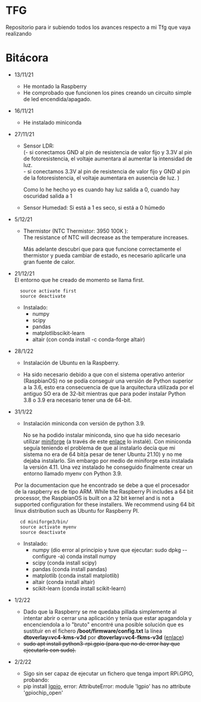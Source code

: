 # TFG
Repositorio para ir subiendo todos los avances respecto a mi Tfg que vaya realizando

# Bitácora

* 13/11/21  
    - He montado la Raspberry
    - He comprobado que funcionen los pines creando un circuito simple de led encendida/apagado.  

* 16/11/21  
    - He instalado miniconda  

* 27/11/21  

    - Sensor LDR:  
	      (- si conectamos GND al pin de resistencia de valor fijo y 3.3V al pin de fotoresistencia, el voltaje aumentara al aumentar la intensidad de luz.  
	      - si conectamos 3.3V al pin de resistencia de valor fijo y GND al pin de la fotoresistencia, el voltaje aumentara en ausencia de luz. )  
	      
        Como lo he hecho yo es cuando hay luz salida a 0, cuando hay oscuridad salida a 1  
	
  - Sensor Humedad:
	      Si está a 1 es seco, si está a 0 húmedo
	
* 5/12/21  

  - Thermistor (NTC Thermistor: 3950 100K ):  
	    The resistance of NTC will decrease as the temperature increases.  
      
      Más adelante descubrí que para que funcione correctamente el thermistor y pueda cambiar de estado, es necesario aplicarle una gran fuente de calor.  


* 21/12/21  
	El entorno que he creado de momento se llama first.  
	
	    source activate first
	    source deactivate  
	
	- Instalado:  
		- numpy  
		- scipy  
		- pandas  
		- matplotlibscikit-learn
		- altair (con conda install -c conda-forge altair)
		
* 28/1/22  
	- Instalación de Ubuntu en la Raspberry.  
  
  - Ha sido necesario debido a que con el sistema operativo anterior (RaspbianOS) no se podía conseguir una versión de Python superior a la 3.6, esto era consecuencia de que la arquitectura utilizada por el antiguo SO era de 32-bit mientras que para poder instalar Python 3.8 o 3.9 era necesario tener una de 64-bit.

* 31/1/22  

    - Instalación miniconda con versión de python 3.9.  
	
		No se ha podido instalar miniconda, sino que ha sido necesario utilizar [miniforge](https://github.com/conda-forge/miniforge) (a través de este [enlace](https://forums.raspberrypi.com/viewtopic.php?t=316338) lo instalé). Con miniconda seguía teniendo el problema de que al instalarlo decía que mi sistema no era de 64 bit(a pesar de tener Ubuntu 21.10) y no me dejaba instalarlo. Sin embargo por medio de miniforge esta instalada la versión 4.11. Una vez instalado he conseguido finalmente crear un entorno llamado myenv con Python 3.9.  
    
   Por la documentacion que he encontrado se debe a que el procesador de la raspberry es de tipo ARM.
	 While the Raspberry Pi includes a 64 bit processor, the RaspbianOS is built on a 32 bit kernel and is not a supported configuration for these installers. We recommend using 64 bit linux distribution such as Ubuntu for Raspberry PI.  
	
	    cd miniforge3/bin/
	    source activate myenv
	    source deactivate  
	
	- Instalado:  
		- numpy (dio error al principio y tuve que ejecutar: sudo dpkg --configure -a)
			conda install numpy
		- scipy (conda install scipy)
		- pandas (conda install pandas)
		- matplotlib (conda install matplotlib)
		- altair (conda install altair)
		- scikit-learn (conda install scikit-learn)

* 1/2/22  
	- Dado que la Raspberry se me quedaba pillada simplemente al intentar abrir o cerrar una aplicación y tenía que estar apagandola y encenciendola a lo "bruto" encontré una posible solución que es sustituir en el fichero **/boot/firmware/config.txt** la línea **dtoverlay=vc4-kms-v3d** por **dtoverlay=vc4-fkms-v3d** ([enlace](https://bugs.launchpad.net/ubuntu/+source/linux-raspi/+bug/1946368))  
	- ~~sudo apt install python3-rpi.gpio  (para que no de error hay que ejecutarlo con sudo).~~

* 2/2/22  
	* Sigo sin ser capaz de ejecutar un fichero que tenga import RPi.GPIO, probando:  
	* pip install [lgpio](https://ubuntu.com/tutorials/gpio-on-raspberry-pi#1-overview), error: AttributeError: module 'lgpio' has no attribute 'gpiochip_open'
